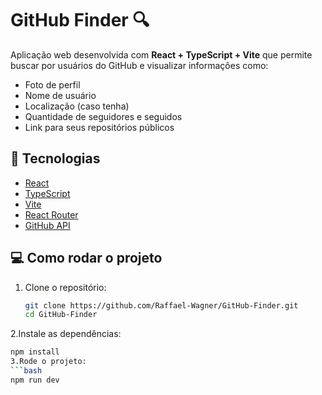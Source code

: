 # GitHub Finder 🔍

Aplicação web desenvolvida com **React + TypeScript + Vite** que permite buscar por usuários do GitHub e visualizar informações como:

- Foto de perfil
- Nome de usuário
- Localização (caso tenha)
- Quantidade de seguidores e seguidos
- Link para seus repositórios públicos

## 🚀 Tecnologias

- [React](https://reactjs.org/)
- [TypeScript](https://www.typescriptlang.org/)
- [Vite](https://vitejs.dev/)
- [React Router](https://reactrouter.com/en/main)
- [GitHub API](https://docs.github.com/pt/rest)

## 💻 Como rodar o projeto

1. Clone o repositório:
   ```bash
   git clone https://github.com/Raffael-Wagner/GitHub-Finder.git
   cd GitHub-Finder
2.Instale as dependências:
   ```bash
   npm install
3.Rode o projeto:
   ```bash
   npm run dev
